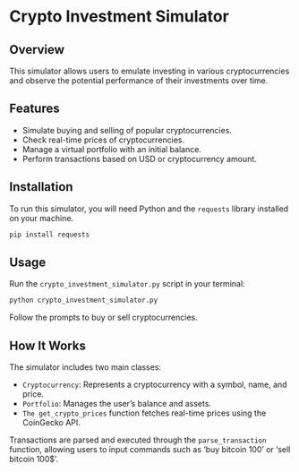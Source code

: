 # Crypto Investment Simulator

## Overview
This simulator allows users to emulate investing in various cryptocurrencies and observe the potential performance of their investments over time.

## Features
- Simulate buying and selling of popular cryptocurrencies.
- Check real-time prices of cryptocurrencies.
- Manage a virtual portfolio with an initial balance.
- Perform transactions based on USD or cryptocurrency amount.

## Installation

To run this simulator, you will need Python and the `requests` library installed on your machine.

```bash
pip install requests
```

## Usage
Run the `crypto_investment_simulator.py` script in your terminal:
```bash
python crypto_investment_simulator.py
```
Follow the prompts to buy or sell cryptocurrencies.

## How It Works
The simulator includes two main classes:

- `Cryptocurrency`: Represents a cryptocurrency with a symbol, name, and price.
- `Portfolio`: Manages the user’s balance and assets.
- `The get_crypto_prices` function fetches real-time prices using the CoinGecko API.

Transactions are parsed and executed through the `parse_transaction` function, allowing users to input commands such as ‘buy bitcoin 100’ or ‘sell bitcoin 100$’.